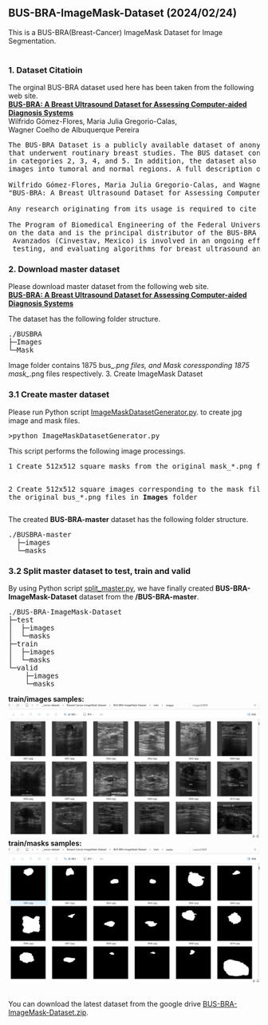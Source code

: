 <h2>BUS-BRA-ImageMask-Dataset (2024/02/24)</h2>
This is a BUS-BRA(Breast-Cancer) ImageMask Dataset for Image Segmentation.<br>  
<br>
<h3>1. Dataset Citatioin</h3>
The orginal BUS-BRA dataset used here has been taken from the following web site.<br>
<a href="https://zenodo.org/records/8231412"><b>BUS-BRA: A Breast Ultrasound Dataset for Assessing Computer-aided Diagnosis Systems</b>
</a>
<br>
Wilfrido Gómez-Flores, Maria Julia Gregorio-Calas,<br>
Wagner Coelho de Albuquerque Pereira<br>

<pre>
The BUS-BRA Dataset is a publicly available dataset of anonymized breast ultrasound (BUS) images of 1,064 patients 
that underwent routinary breast studies. The BUS dataset contains biopsy-proven tumor cases and BI-RADS annotations 
in categories 2, 3, 4, and 5. In addition, the dataset also contains ground truth delineations that divide the BUS 
images into tumoral and normal regions. A full description of the BUS-BRA dataset can be found in the following article:

Wilfrido Gómez-Flores, Maria Julia Gregorio-Calas, and Wagner Coelho de Albuquerque Pereira, 
"BUS-BRA: A Breast Ultrasound Dataset for Assessing Computer-aided Diagnosis Systems," Medical Physics, 2023. (In revision)

Any research originating from its usage is required to cite this paper.

The Program of Biomedical Engineering of the Federal University of Rio de Janeiro (PEB/COPPE-UFRJ, Brazil) has a copyright 
on the data and is the principal distributor of the BUS-BRA Dataset. In addition, the Centro de Investigación y de Estudios
 Avanzados (Cinvestav, Mexico) is involved in an ongoing effort to develop this dataset to aid research efforts in developing, 
 testing, and evaluating algorithms for breast ultrasound analysis.
</pre>


<h3>
2. Download master dataset
</h3>
Please download master dataset from the following web site.<br>
<a href="https://zenodo.org/records/8231412"><b>BUS-BRA: A Breast Ultrasound Dataset for Assessing Computer-aided Diagnosis Systems</b>
</a>

The dataset has the following folder structure.<br>
<pre>
./BUSBRA
├─Images
└─Mask
</pre>
Image folder contains 1875 bus_*.png files, and Mask coressponding 1875 mask_*.png files respectively.
3. Create ImageMask Dataset
</h3>
<h3>
3.1 Create master dataset
</h3>
Please run Python script <a href="./generator/ImageMaskDatasetGenerator.py">ImageMaskDatasetGenerator.py</a>.
to create jpg image and mask files.<br>
<pre>
>python ImageMaskDatasetGenerator.py
</pre>
This script performs the following image processings.<br>
<pre>
1 Create 512x512 square masks from the original mask_*.png files in <b>Masks</b> folder. 

2 Create 512x512 square images corresponding to the mask files from the original bus_*.png files in <b>Images</b> folder
</pre>
The created <b>BUS-BRA-master</b> dataset has the following folder structure.<br>

<pre>
./BUSBRA-master
  ├─images
  └─masks
</pre>



<h3>
3.2 Split master dataset to test, train and valid 
</h3>
By using Python script <a href="./generator/split_master.py">split_master.py</a>,
 we have finally created <b>BUS-BRA-ImageMask-Dataset</b> dataset from the <b>/BUS-BRA-master</b>.<br>
<pre>
./BUS-BRA-ImageMask-Dataset
├─test
│  ├─images
│  └─masks
├─train
│  ├─images
│  └─masks
└─valid
    ├─images
    └─masks
</pre>

<b>train/images samples:</b><br>
<img src="./asset/train_images_sample.png" width="1024" height="auto">
<br>
<b>train/masks samples:</b><br>
<img src="./asset/train_masks_sample.png"  width="1024" height="auto">
<br>
<br>

You can download the latest dataset from the google drive 
<a href="https://drive.google.com/file/d/1SafNtMgHlr_0fludiIxpaRNqwA7muQKr/view?usp=sharing">
BUS-BRA-ImageMask-Dataset.zip</a>.

